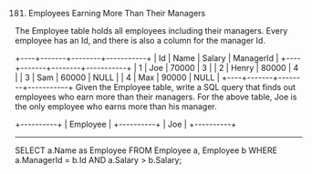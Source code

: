 181. Employees Earning More Than Their Managers

The Employee table holds all employees including their managers. Every employee has an Id, and there is also a column for the manager Id.

+----+-------+--------+-----------+
| Id | Name  | Salary | ManagerId |
+----+-------+--------+-----------+
| 1  | Joe   | 70000  | 3         |
| 2  | Henry | 80000  | 4         |
| 3  | Sam   | 60000  | NULL      |
| 4  | Max   | 90000  | NULL      |
+----+-------+--------+-----------+
Given the Employee table, write a SQL query that finds out employees who earn more than their managers. For the above table, Joe is the only employee who earns more than his manager.

+----------+
| Employee |
+----------+
| Joe      |
+----------+

------------------------------------------------------------------------------------------------

SELECT a.Name as Employee
FROM Employee a, Employee b
WHERE a.ManagerId = b.Id AND a.Salary > b.Salary;